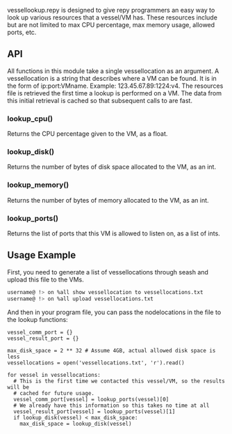 vessellookup.repy is designed to give repy programmers an easy way to look up various resources that a vessel/VM has.  These resources include but are not limited to max CPU percentage, max memory usage, allowed ports, etc.



## API
All functions in this module take a single vessellocation as an argument.  A vessellocation is a string that describes where a VM can be found.  It is in the form of ip:port:VMname. Example: 123.45.67.89:1224:v4.  The resources file is retrieved the first time a lookup is performed on a VM.  The data from this initial retrieval is cached so that subsequent calls to are fast.

### lookup_cpu()
Returns the CPU percentage given to the VM, as a float.

### lookup_disk()
Returns the number of bytes of disk space allocated to the VM, as an int.

### lookup_memory()
Returns the number of bytes of memory allocated to the VM, as an int.

### lookup_ports()
Returns the list of ports that this VM is allowed to listen on, as a list of ints.

## Usage Example
First, you need to generate a list of vessellocations through seash and upload this file to the VMs.
```sh
username@ !> on %all show vessellocation to vessellocations.txt
username@ !> on %all upload vessellocations.txt
```

And then in your program file, you can pass the nodelocations in the file to the lookup functions:
```repy
vessel_comm_port = {}
vessel_result_port = {}

max_disk_space = 2 ** 32 # Assume 4GB, actual allowed disk space is less
vessellocations = open('vessellocations.txt', 'r').read()

for vessel in vessellocations:
  # This is the first time we contacted this vessel/VM, so the results will be
  # cached for future usage.
  vessel_comm_port[vessel] = lookup_ports(vessel)[0]
  # We already have this information so this takes no time at all
  vessel_result_port[vessel] = lookup_ports(vessel)[1]
  if lookup_disk(vessel) < max_disk_space:
    max_disk_space = lookup_disk(vessel)

```
